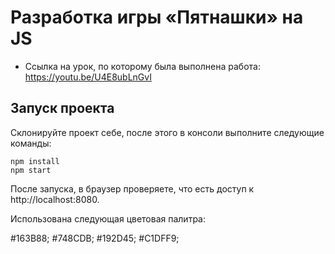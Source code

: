 # Разработка игры «Пятнашки» на JS

* Ссылка на урок, по которому была выполнена работа: https://youtu.be/U4E8ubLnGvI

## Запуск проекта

Склонируйте проект себе, после этого в консоли выполните следующие команды:

```
npm install
npm start
```

После запуска, в браузер проверяете, что есть доступ к http://localhost:8080.


Использована следующая цветовая палитра:

#163B88; 
#748CDB; 
#192D45; 
#C1DFF9;
